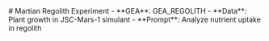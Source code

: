 <xaiArtifact id="987fcdeb-4567-89ab-cdef-0123456789ab" title="Mars_Regolith_Data" contentType="text/markdown">
# Martian Regolith Experiment
- **GEA**: GEA_REGOLITH
- **Data**: Plant growth in JSC-Mars-1 simulant
- **Prompt**: Analyze nutrient uptake in regolith